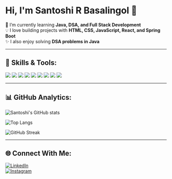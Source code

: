 # Hi, I'm Santoshi R Basalingol 👋

🌱 I’m currently learning **Java, DSA, and Full Stack Development**  
💡 I love building projects with **HTML, CSS, JavaScript, React, and Spring Boot**  
✨ I also enjoy solving **DSA problems in Java**  

---

## 🚀 Skills & Tools:
<p>
  <img src="https://img.shields.io/badge/HTML5-E34F26?style=for-the-badge&logo=html5&logoColor=white" />
  <img src="https://img.shields.io/badge/CSS3-1572B6?style=for-the-badge&logo=css3&logoColor=white" />
  <img src="https://img.shields.io/badge/JavaScript-F7DF1E?style=for-the-badge&logo=javascript&logoColor=black" />
  <img src="https://img.shields.io/badge/React-20232A?style=for-the-badge&logo=react&logoColor=61DAFB" />
  <img src="https://img.shields.io/badge/Java-ED8B00?style=for-the-badge&logo=openjdk&logoColor=white" />
  <img src="https://img.shields.io/badge/SpringBoot-6DB33F?style=for-the-badge&logo=springboot&logoColor=white" />
  <img src="https://img.shields.io/badge/Bootstrap-7952B3?style=for-the-badge&logo=bootstrap&logoColor=white" />
  <img src="https://img.shields.io/badge/Git-F05032?style=for-the-badge&logo=git&logoColor=white" />
  <img src="https://img.shields.io/badge/GitHub-181717?style=for-the-badge&logo=github&logoColor=white" />
</p>

---

## 📊 GitHub Analytics:
![Santoshi's GitHub stats](https://github-readme-stats.vercel.app/api?username=SantoshiRB00100&show_icons=true&theme=radical)

![Top Langs](https://github-readme-stats.vercel.app/api/top-langs/?username=SantoshiRB00100&layout=compact&theme=tokyonight)

![GitHub Streak](https://github-readme-streak-stats.herokuapp.com?user=SantoshiRB00100&theme=neon)

---

## 🌐 Connect With Me:
[![LinkedIn](https://img.shields.io/badge/LinkedIn-blue?style=for-the-badge&logo=linkedin)](https://www.linkedin.com/in/santoshi-r-basalingol-21519b2a2)  
[![Instagram](https://img.shields.io/badge/Instagram-pink?style=for-the-badge&logo=instagram)](https://www.instagram.com/invites/contact/?i=1h1mo3tbkiqhv&utm_content=sn7xlwd)

